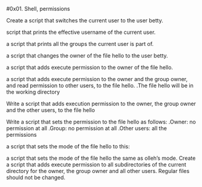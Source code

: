   #0x01. Shell, permissions

Create a script that switches the current user to the user betty.

script that prints the effective username of the current user.

a script that prints all the groups the current user is part of.

a script that changes the owner of the file hello to the user betty.

a script that adds execute permission to the owner of the file hello.

a script that adds execute permission to the owner and the group owner, and read permission to other users, to the file hello.
  .The file hello will be in the working directory

Write a script that adds execution permission to the owner, the group owner and the other users, to the file hello

Write a script that sets the permission to the file hello as follows:
  .Owner: no permission at all
  .Group: no permission at all
  .Other users: all the permissions

a script that sets the mode of the file hello to this:

a script that sets the mode of the file hello the same as olleh’s mode.
Create a script that adds execute permission to all subdirectories of the current directory for the owner, the group owner and all other users. Regular files should not be changed.
